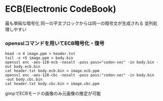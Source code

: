 # ECB(Electronic CodeBook)
最も単純な暗号化
同一の平文ブロックからは同一の暗号文が生成される
並列処理しやすい

### opensslコマンドを用いてECB暗号化・復号
 ```
head -n 4 image.ppm > header.txt
tail -n +5 image.ppm > body.bin
openssl enc -aes-128-ecb -nosalt -pass pass="codon-sec" -in body.bin -out body.ecb.bin
cat header.txt body.ecb.bin > image.ecb.ppm
openssl enc -aes-128-cbc -nosalt -pass pass:"codon-sec" -in body.bin
 -out body.cbc.bin
cat header.txt body.cbc.bin > image.cbc.ppm 
 ```
gimpでECBモードの画像のみ元画像の推定が可能